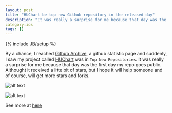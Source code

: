 ```yaml
---
layout: post
title: "HUChart be top new Github repository in the released day"
description: "It was really a surprise for me because that day was the first day HUChart goes public."
category:ios 
tags: []
---
```

{% include JB/setup %}

By a chance, I reached [Github Archive](http://www.githubarchive.org), a github statistic page and suddenly, I saw my project called [HUChart](https://github.com/hugo53/HUChart) was in ```Top New Repositories```. It was really a surprise for me because that day was the first day my repo goes public. Althought it received a litte bit of stars, but I hope it will help someone and of course, will get more stars and forks.

![alt text](http://hugo53.github.io/images/huchart/huchart-gitarchive.png "huchart archive top")

![alt text](http://hugo53.github.io/images/huchart/huchart-topnew.png "huchart top")

See more at [here](http://us5.campaign-archive2.com/?u=439aa16a39e4b10e0b65ff2ef&id=2e5c5e8e16)